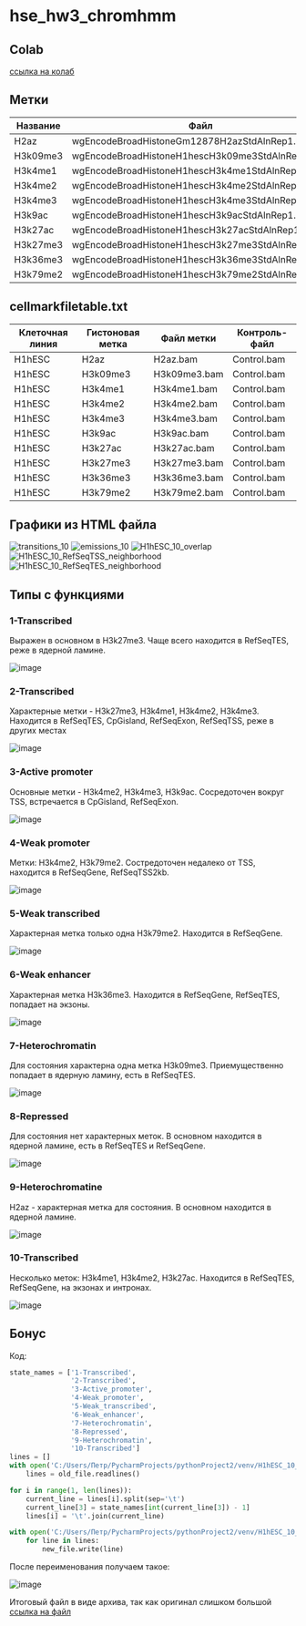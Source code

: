 # hse_hw3_chromhmm
## Colab
[ссылка на колаб](https://colab.research.google.com/drive/1uUXhgnoPCbGP2ZsV7fpZS-LaxL2Qzx16?usp=sharing)
## Метки
| Название | Файл                                             |
|----------|--------------------------------------------------|
| H2az     | wgEncodeBroadHistoneGm12878H2azStdAlnRep1.bam    |
| H3k09me3 | wgEncodeBroadHistoneH1hescH3k09me3StdAlnRep1.bam |
| H3k4me1  | wgEncodeBroadHistoneH1hescH3k4me1StdAlnRep1.bam  |
| H3k4me2  | wgEncodeBroadHistoneH1hescH3k4me2StdAlnRep1.bam  |
| H3k4me3  | wgEncodeBroadHistoneH1hescH3k4me3StdAlnRep1.bam  |
| H3k9ac   | wgEncodeBroadHistoneH1hescH3k9acStdAlnRep1.bam   |
| H3k27ac  | wgEncodeBroadHistoneH1hescH3k27acStdAlnRep1.bam  |
| H3k27me3 | wgEncodeBroadHistoneH1hescH3k27me3StdAlnRep1.bam |
| H3k36me3 | wgEncodeBroadHistoneH1hescH3k36me3StdAlnRep1.bam |
| H3k79me2 | wgEncodeBroadHistoneH1hescH3k79me2StdAlnRep1.bam |
## cellmarkfiletable.txt
|Клеточная линия|Гистоновая метка|Файл метки|Контроль-файл|
|--------|----------|--------------|-------------|
| H1hESC | H2az     | H2az.bam     | Control.bam |
| H1hESC | H3k09me3 | H3k09me3.bam | Control.bam |
| H1hESC | H3k4me1  | H3k4me1.bam  | Control.bam |
| H1hESC | H3k4me2  | H3k4me2.bam  | Control.bam |
| H1hESC | H3k4me3  | H3k4me3.bam  | Control.bam |
| H1hESC | H3k9ac   | H3k9ac.bam   | Control.bam |
| H1hESC | H3k27ac  | H3k27ac.bam  | Control.bam |
| H1hESC | H3k27me3 | H3k27me3.bam | Control.bam |
| H1hESC | H3k36me3 | H3k36me3.bam | Control.bam |
| H1hESC | H3k79me2 | H3k79me2.bam | Control.bam |
## Графики из HTML файла
![transitions_10](https://user-images.githubusercontent.com/115037034/229914974-3c7ad2a2-1496-4337-8617-316d35d18735.png)
![emissions_10](https://user-images.githubusercontent.com/115037034/229915038-4c74c4ef-17a4-4de3-a88a-1a712130e5b4.png)
![H1hESC_10_overlap](https://user-images.githubusercontent.com/115037034/229915101-f7d94be4-a722-4adf-a52b-dac47035a1a0.png)
![H1hESC_10_RefSeqTSS_neighborhood](https://user-images.githubusercontent.com/115037034/229915132-a39aa836-ab6a-4d28-902d-6c53ac8157ee.png)
![H1hESC_10_RefSeqTES_neighborhood](https://user-images.githubusercontent.com/115037034/229915167-5a03608f-5478-44a6-9903-6b473f2322fb.png)
## Типы с функциями
### 1-Transcribed
Выражен в основном в H3k27me3. Чаще всего находится в RefSeqTES, реже в ядерной ламине.

![image](https://user-images.githubusercontent.com/115037034/230182754-11573084-9a9f-405a-be68-44b3e1260413.png)
### 2-Transcribed
Характерные метки - H3k27me3, H3k4me1, H3k4me2, H3k4me3. Находится в RefSeqTES, CpGisland, RefSeqExon, RefSeqTSS, реже в других местах

![image](https://user-images.githubusercontent.com/115037034/230184263-134c2b2d-7da8-4b0b-a365-1d2f5e74b102.png)

### 3-Active promoter
Основные метки - H3k4me2, H3k4me3, H3k9ac. Сосредоточен вокруг TSS, встречается в CpGisland, RefSeqExon.

![image](https://user-images.githubusercontent.com/115037034/230184997-11aea509-4437-4c4f-9e7f-5e964839a721.png)

### 4-Weak promoter
Метки: H3k4me2, H3k79me2. Состредоточен недалеко от TSS, находится в RefSeqGene, RefSeqTSS2kb.

![image](https://user-images.githubusercontent.com/115037034/230191714-71de072b-9ec9-40d6-93ae-829249d86fe8.png)

### 5-Weak transcribed
Характерная метка только одна H3k79me2. Находится в RefSeqGene. 

![image](https://user-images.githubusercontent.com/115037034/230192201-e40faf0e-44d6-43ce-8c23-ad8540dd45a1.png)

### 6-Weak enhancer
Характерная метка H3k36me3. Находится в RefSeqGene, RefSeqTES, попадает на экзоны.

![image](https://user-images.githubusercontent.com/115037034/230190696-708fd131-30e7-4fec-947d-44a8c4a5d8bb.png)

### 7-Heterochromatin
Для состояния характерна одна метка H3k09me3. Приемущественно попадает в ядерную ламину, есть в RefSeqTES.

![image](https://user-images.githubusercontent.com/115037034/230188920-708e9fa6-d842-4ac6-a00f-fe3ffd7665a9.png)

### 8-Repressed
Для состояния нет характерных меток. В основном находится в ядерной ламине, есть в RefSeqTES и RefSeqGene.

![image](https://user-images.githubusercontent.com/115037034/230190247-5c06e77b-c127-4cf3-8a18-9fcc1625d9dc.png)

### 9-Heterochromatine
H2az - характерная метка для состояния. В основном находится в ядерной ламине.

![image](https://user-images.githubusercontent.com/115037034/230193315-0d06f0b7-941d-4bd9-879e-7224a82816ff.png)

### 10-Transcribed
Несколько меток:  H3k4me1, H3k4me2, H3k27ac. Находится в RefSeqTES, RefSeqGene, на экзонах и интронах.

![image](https://user-images.githubusercontent.com/115037034/230191289-e9302ac5-4f34-4a45-aff7-144e3f63c318.png)


## Бонус
Код:
```python
state_names = ['1-Transcribed',
               '2-Transcribed',
               '3-Active_promoter',
               '4-Weak_promoter',
               '5-Weak_transcribed',
               '6-Weak_enhancer',
               '7-Heterochromatin',
               '8-Repressed',
               '9-Heterochromatin',
               '10-Transcribed']
lines = []
with open('C:/Users/Петр/PycharmProjects/pythonProject2/venv/H1hESC_10_dense.bed', 'r') as old_file:
    lines = old_file.readlines()

for i in range(1, len(lines)):
    current_line = lines[i].split(sep='\t')
    current_line[3] = state_names[int(current_line[3]) - 1]
    lines[i] = '\t'.join(current_line)

with open('C:/Users/Петр/PycharmProjects/pythonProject2/venv/H1hESC_10_dense.bed', 'w') as new_file:
    for line in lines:
        new_file.write(line)
```
После переименования получаем такое:

![image](https://user-images.githubusercontent.com/115037034/230209384-20c0fd5f-c1e5-4a74-9aae-d26fedffa371.png) 

Итоговый файл в виде архива, так как оригинал слишком большой
[ссылка на файл](https://github.com/petrpivovarov/hse_hw3_chromhmm/blob/main/data/H1hESC_10_dense_new.rar)
